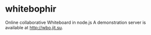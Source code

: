 whitebophir
===========

Online collaborative Whiteboard in node.js
A demonstration server is available at http://wbo.jit.su.
